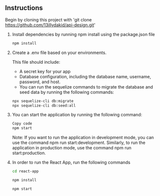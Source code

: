 ## Instructions

Begin by cloning this project with 'git clone https://github.com/13illydakid/api-design.git'

1. Install dependencies by running npm install using the package.json file
      ```bash
      npm install
      ```

2. Create a .env file based on your environments.

   This file should include:
   * A secret key for your app
   * Database configuration, including the database name, username, password, and host.
   * You can run the sequelize commands to migrate the database and seed data by running the following commands:

   ```bash
   npx sequelize-cli db:migrate
   npx sequelize-cli db:seed:all
   ```
3. You can start the application by running the following command:

   ```bash
   Copy code
   npm start
   ```
   Note: If you want to run the application in development mode, you can use the command npm run start:development. Similarly, to run the application in production mode, use the command npm run start:production.

4. In order to run the React App, run the following commands

	```bash
	cd react-app
	```

	```bash
	npm install
	```

	```bash
	npm start
	```
